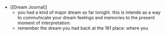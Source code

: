 - [[Dream Journal]]
	- you had a kind of major dream so far tonight. this is intende as a way to commuhicate your dream feelings and memories to the present moment of interpretation:
	- remember the dream you had back at the 161 place: where you